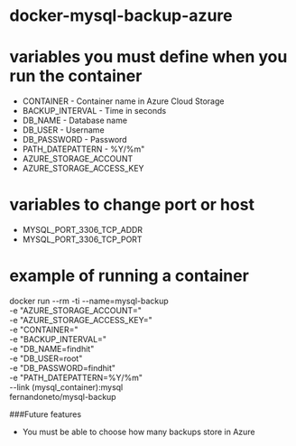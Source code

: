 # docker-mysql-backup-azure

# variables you must define when you run the container

- CONTAINER - Container name in Azure Cloud Storage
- BACKUP_INTERVAL - Time in seconds
- DB_NAME - Database name
- DB_USER - Username
- DB_PASSWORD - Password
- PATH_DATEPATTERN - %Y/%m"
- AZURE_STORAGE_ACCOUNT
- AZURE_STORAGE_ACCESS_KEY  

# variables to change port or host

- MYSQL_PORT_3306_TCP_ADDR
- MYSQL_PORT_3306_TCP_PORT

# example of running a container

docker run --rm -ti --name=mysql-backup \
  -e "AZURE_STORAGE_ACCOUNT=" \
  -e "AZURE_STORAGE_ACCESS_KEY=" \
  -e "CONTAINER=" \
  -e "BACKUP_INTERVAL=" \
  -e "DB_NAME=findhit" \
  -e "DB_USER=root" \
  -e "DB_PASSWORD=findhit" \
  -e "PATH_DATEPATTERN=%Y/%m" \
  --link (mysql_container):mysql \
  fernandoneto/mysql-backup

###Future features

* You must be able to choose how many backups store in Azure 
